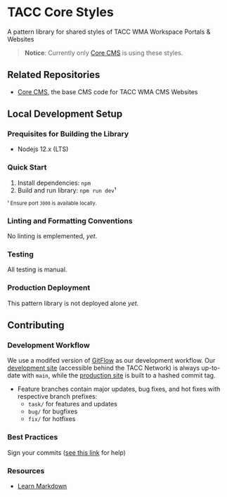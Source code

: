 # TACC Core Styles

A pattern library for shared styles of TACC WMA Workspace Portals & Websites

> __Notice__: Currently only [Core CMS] is using these styles.


## Related Repositories

- [Core CMS], the base CMS code for TACC WMA CMS Websites


## Local Development Setup

### Prequisites for Building the Library

* Nodejs 12.x (LTS)

### Quick Start

1. Install dependencies: `npm`
2. Build and run library: `npm run dev`¹

<sub>¹ Ensure port `3000` is available locally.</sub>

### Linting and Formatting Conventions

No linting is emplemented, _yet_.


### Testing

All testing is manual.

### Production Deployment

This pattern library is not deployed alone _yet_.


## Contributing

### Development Workflow

We use a modifed version of [GitFlow](https://datasift.github.io/gitflow/IntroducingGitFlow.html) as our development workflow. Our [development site](https://dev.cep.tacc.utexas.edu) (accessible behind the TACC Network) is always up-to-date with `main`, while the [production site](https://prod.cep.tacc.utexas.edu) is built to a hashed commit tag.
- Feature branches contain major updates, bug fixes, and hot fixes with respective branch prefixes:
    - `task/` for features and updates
    - `bug/` for bugfixes
    - `fix/` for hotfixes

### Best Practices

Sign your commits ([see this link](https://help.github.com/en/github/authenticating-to-github/managing-commit-signature-verification) for help)

### Resources

* [Learn Markdown](https://bitbucket.org/tutorials/markdowndemo)


<!-- Link Aliases -->

[Core CMS]: https://github.com/TACC/Core-CMS
[Core Portal]: https://github.com/TACC/Core-Portal
